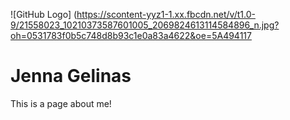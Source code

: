 ![GitHub Logo] (https://scontent-yyz1-1.xx.fbcdn.net/v/t1.0-9/21558023_10210373587601005_2069824613114584896_n.jpg?oh=0531783f0b5c748d8b93c1e0a83a4622&oe=5A494117

# Jenna Gelinas
This is a page about me!
